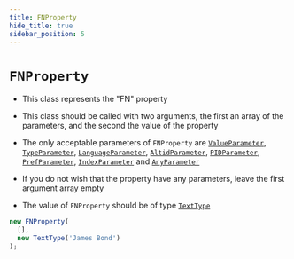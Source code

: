```yaml
---
title: FNProperty
hide_title: true
sidebar_position: 5
---
```


# `FNProperty`

* This class represents the "FN" property

* This class should be called with two arguments, the first an array of the parameters, and the second the value of the property

* The only acceptable parameters of ```FNProperty``` are [`ValueParameter`](/documentation/parameters/ValueParameter), [`TypeParameter`](/documentation/parameters/typeparameter), [`LanguageParameter`](/documentation/parameters/languageparameter), [`AltidParameter`](/documentation/parameters/altidparameter), [`PIDParameter`](/documentation/parameters/pidparameter), [`PrefParameter`](/documentation/parameters/prefparameter), [`IndexParameter`](/documentation/parameters/indexparameter) and [`AnyParameter`](/documentation/parameters/anyparameter)

* If you do not wish that the property have any parameters, leave the first argument array empty

* The value of ```FNProperty``` should be of type [`TextType`](/documentation/values/texttype-and-textlisttype)

```js
new FNProperty(
  [],
  new TextType('James Bond')
);
```

